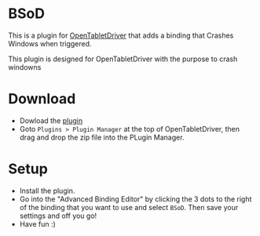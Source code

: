 # BSoD
This is a plugin for [OpenTabletDriver](https://github.com/OpenTabletDriver/OpenTabletDriver) that adds a binding that Crashes Windows when triggered.

This plugin is designed for OpenTabletDriver with the purpose to crash windowns

# Download
- Dowload the [plugin](https://github.com/jamesbt365/BSoD/releases/latest)
- Goto `Plugins > Plugin Manager` at the top of OpenTabletDriver, then drag and drop the zip file into the PLugin Manager.
# Setup
- Install the plugin.
- Go into the "Advanced Binding Editor" by clicking the 3 dots to the right of the binding that you want to use and select `BSoD`. Then save your settings and off you go!
- Have fun :)
